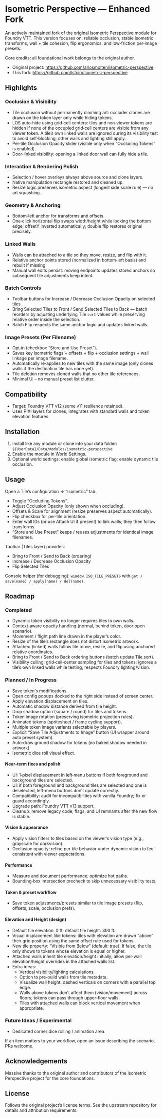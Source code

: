# Isometric Perspective — Enhanced Fork

An actively maintained fork of the original Isometric Perspective module for Foundry VTT. This version focuses on: reliable occlusion, stable isometric transforms, wall + tile cohesion, flip ergonomics, and low‑friction per‑image presets.

Core credits: all foundational work belongs to the original author.
* Original project: https://github.com/arlosmolten/isometric-perspective
* This fork: https://github.com/lsfcin/isometric-perspective

## Highlights

### Occlusion & Visibility
* Tile occlusion without permanently dimming art: occluder clones are drawn on the token layer only while hiding tokens.
* LOS auto‑hide using grid‑cell centers: tiles and non‑viewer tokens are hidden if none of the occupied grid‑cell centers are visible from any viewer token. A tile’s own linked walls are ignored during its visibility test to avoid self‑blocking; other walls and lighting still apply.
* Per‑tile Occlusion Opacity slider (visible only when “Occluding Tokens” is enabled).
* Door‑linked visibility: opening a linked door wall can fully hide a tile.

### Interaction & Rendering Polish
* Selection / hover overlays always above source and clone layers.
* Native manipulation rectangle restored and cleaned up.
* Resize logic preserves isometric aspect (longest side scale rule) — no art squashing.

### Geometry & Anchoring
* Bottom‑left anchor for transforms and offsets.
* One‑click horizontal flip swaps width/height while locking the bottom edge; offsetY inverted automatically; double flip restores original precisely.

### Linked Walls
* Walls can be attached to a tile so they move, resize, and flip with it.
* Relative anchor points stored (normalized in bottom‑left basis) and rebuilt if missing.
* Manual wall edits persist: moving endpoints updates stored anchors so subsequent tile adjustments keep intent.

### Batch Controls
* Toolbar buttons for Increase / Decrease Occlusion Opacity on selected tiles.
* Bring Selected Tiles to Front / Send Selected Tiles to Back — batch reorders by adjusting underlying Tile `sort` values while preserving relative order inside the selection.
* Batch Flip respects the same anchor logic and updates linked walls.

### Image Presets (Per Filename)
* Opt‑in (checkbox “Store and Use Preset”).
* Saves key isometric flags + offsets + flip + occlusion settings + wall linkage per image filename.
* Automatically re‑applies to new tiles with the same image (only clones walls if the destination tile has none yet).
* Tile deletion removes cloned walls that no other tile references.
* Minimal UI – no manual preset list clutter.

## Compatibility
* Target: Foundry VTT v12 (some v11 resilience retained).
* Uses PIXI layers for clones; integrates with standard walls and token elevation features.

## Installation
1. Install like any module or clone into your data folder: `${UserData}/Data/modules/isometric-perspective`
2. Enable the module in World Settings.
3. Optional world settings: enable global isometric flag; enable dynamic tile occlusion.

## Usage
Open a Tile’s configuration => “Isometric” tab:
* Toggle “Occluding Tokens”.
* Adjust Occlusion Opacity (only shown when occluding).
* Offsets & Scale for alignment (resize preserves aspect automatically).
* Flip checkbox for per‑tile orientation.
* Enter wall IDs (or use Attach UI if present) to link walls; they then follow transforms.
* “Store and Use Preset” keeps / reuses adjustments for identical image filenames.

Toolbar (Tiles layer) provides:
* Bring to Front / Send to Back (ordering)
* Increase / Decrease Occlusion Opacity
* Flip Selected Tiles

Console helper (for debugging): `window.ISO_TILE_PRESETS` with `get / save(name) / apply(name) / del(name)`.

## Roadmap

### Completed
* Dynamic token visibility no longer requires tiles to own walls.
* Context‑aware opacity handling (normal, behind token, door open scenario).
* Movement / flight path line drawn in the player’s color.
* Resize of the tile’s rectangle does not distort isometric artwork.
* Attached (linked) walls follow tile move, resize, and flip using anchored relative coordinates.
* Bring to Front / Send to Back ordering buttons (batch update Tile.sort).
* Visibility culling: grid‑cell‑center sampling for tiles and tokens; ignores a tile’s own linked walls while testing; respects Foundry lighting/vision.

### Planned / In Progress
* Save token's modifications.
* Open config popups docked to the right side instead of screen center.
* Apply elevation displacement on tiles.
* Automatic shadow distance derived from tile height.
* Drop shadow option (square / round) for tiles and tokens.
* Token image rotation (preserving isometric projection rules).
* Animated tokens (spritesheet / frame cycling support).
* Multiple token image variants selectable by players.
* Explicit “Save Tile Adjustments to Image” button (UI wrapper around auto preset system).
* Auto‑draw ground shadow for tokens (no baked shadow needed in artwork).
* Isometric dice roll visual effect.

#### Near‑term fixes and polish
- UI: 1‑pixel displacement in left‑menu buttons if both foreground and background tiles are selected.
- UI: if both foreground and background tiles are selected and one is deselected, left‑menu buttons don’t update correctly.
- Compatibility: audit for incompatibilities with vanilla Foundry; fix or guard accordingly.
- Upgrade path: Foundry VTT v13 support.
- Cleanup: remove legacy code, flags, and UI remnants after the new flow is stable.

#### Vision & appearance
- Apply vision filters to tiles based on the viewer’s vision type (e.g., grayscale for darkvision).
- Occlusion opacity: refine per‑tile behavior under dynamic vision to feel consistent with viewer expectations.

#### Performance
- Measure and document performance; optimize hot paths.
- Bounding‑box intersection precheck to skip unnecessary visibility tests.

#### Token & preset workflow
- Save token adjustments/presets similar to tile image presets (flip, offsets, scale, occlusion prefs).

#### Elevation and Height (design)
- Default tile elevation: 0 ft; default tile height: 300 ft.
- Visual displacement like tokens: tiles with elevation are drawn “above” their grid position using the same offset rule used for tokens.
- New tile property: “Visible from Below” (default: true). If false, the tile only shows to tokens whose elevation is equal or higher.
- Attached walls inherit tile elevation/height initially; allow per‑wall elevation/height overrides in the attached walls list.
- Extra ideas:
	- Vertical visibility/lighting calculations.
	- Option to pre‑build walls from tile metadata.
	- Visualize wall height: dashed verticals on corners with a parallel top edge.
	- Walls above tokens don’t affect them (vision/movement) across floors; tokens can pass through upper‑floor walls.
	- Tiles with attached walls can block vertical movement when appropriate.

### Future Ideas / Experimental
* Dedicated corner dice rolling / animation area.

If an item matters to your workflow, open an issue describing the scenario. PRs welcome.

## Acknowledgements
Massive thanks to the original author and contributors of the Isometric Perspective project for the core foundations.

## License
Follows the original project’s license terms. See the upstream repository for details and attribution requirements.
